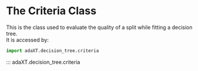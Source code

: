 # The Criteria Class
This is the class used to evaluate the quality of a split while fitting a decision tree.  
It is accessed by:
```python
import adaXT.decision_tree.criteria
```

::: adaXT.decision_tree.criteria
